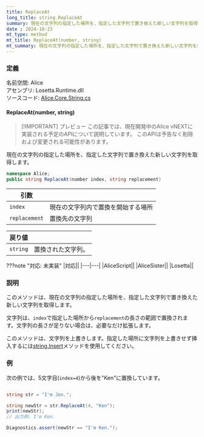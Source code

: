 ```yaml
---
title: ReplaceAt
long_title: string.ReplaceAt
summary: 現在の文字列の指定した場所を、指定した文字列で置き換えた新しい文字列を取得します。
date : 2024-10-23
mt_type: method
mt_title: ReplaceAt(number, string)
mt_summary: 現在の文字列の指定した場所を、指定した文字列で置き換えた新しい文字列を取得します。
---
```


### 定義
名前空間: Alice<br/>
アセンブリ: Losetta.Runtime.dll<br/>
ソースコード: [Alice.Core.String.cs](https://github.com/WSOFT-Project/Losetta/blob/master/Losetta.Runtime/Core/Extension/Alice.Core.String.cs)

#### ReplaceAt(number, string)

> [!IMPORTANT] プレビュー
> この記事では、現在開発中のAlice vNEXTに実装される予定のAPIについて説明しています。
> このAPIは予告なく削除および変更される可能性があります。

現在の文字列の指定した場所を、指定した文字列で置き換えた新しい文字列を取得します。

```cs title="AliceScript"
namespace Alice;
public string ReplaceAt(number index, string replacement)
```

|引数| |
|-|-|
|`index`|現在の文字列内で置換を開始する場所|
|`replacement`|置換先の文字列|

|戻り値| |
|-|-|
|`string`|置換された文字列。|

???note "対応: 未実装"
    |対応||
    |---|---|
    |AliceScript||
    |AliceSister||
    |Losetta||

### 説明
このメソッドは、現在の文字列の指定した場所を、指定した文字列で置き換えた新しい文字列を取得します。

文字列は、`index`で指定した場所から`replacement`の長さの範囲で置換されます。文字列の長さが足りない場合は、必要なだけ拡張します。

このメソッドは、文字列を上書きします。指定した場所に文字列を上書きせず挿入するには[string.Insert](./insert.md)メソッドを使用してください。

### 例
次の例では、5文字目(`index=4`)から後を"Ken"に置換しています。

```cs title="AliceScript"

string str = "I'm Jon.";

string newStr = str.ReplaceAt(4, "Ken");
print(newStr);
// 出力例: I'm Ken.

Diagnostics.assert(newStr == "I'm Ken.");
```
